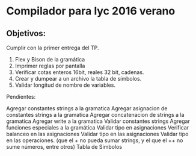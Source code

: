 # Compilador para lyc 2016 verano

## Objetivos:

Cumplir con la primer entrega del TP.

1. Flex y Bison de la gramática
2. Imprimer reglas por pantalla
3. Verificar cotas enteros 16bit, reales 32 bit, cadenas.
4. Crear y dumpear a un archivo la tabla de símbolos.
5. Validar longitud de nombre de variables.

Pendientes:

Agregar constantes strings a la gramatica
Agregar asignacion de constantes strings a la gramatica
Agregar concatenacion de strings a la gramatica
Agregar write a la gramatica
Validar constantes strings
Agregar funciones especiales a la gramática
Validar tipo en asignaciones
Verificar balanceo en las asignaciones
Validar tipo en las asignaciones
Validar tipo en las operaciones. (que el + no pueda sumar strings, y el que el ++ no sume números, entre otros)
Tabla de Simbolos
